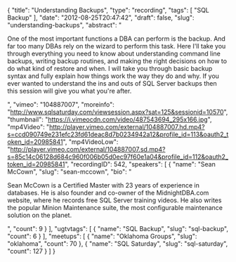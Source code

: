 {
  "title": "Understanding Backups",
  "type": "recording",
  "tags": [
    "SQL Backup"
  ],
  "date": "2012-08-25T20:47:42",
  "draft": false,
  "slug": "understanding-backups",
  "abstract": "<p>One of the most important functions a DBA can perform is the backup. And far too many DBAs rely on the wizard to perform this task. Here I'll take you through everything you need to know about understanding command line backups, writing backup routines, and making the right decisions on how to do what kind of restore and when. I will take you through basic backup syntax and fully explain how things work the way they do and why. If you ever wanted to understand the ins and outs of SQL Server backups then this session will give you what you're after.</p>",
  "vimeo": "104887007",
  "moreinfo": "http://www.sqlsaturday.com/viewsession.aspx?sat=125&sessionid=10570",
  "thumbnail": "https://i.vimeocdn.com/video/487543694_295x166.jpg",
  "mp4Video": "http://player.vimeo.com/external/104887007.hd.mp4?s=ccd090749e231efc23fd61deac8d7b0234942a12&profile_id=113&oauth2_token_id=20985841",
  "mp4VideoLow": "http://player.vimeo.com/external/104887007.sd.mp4?s=85c14c06128d684c960f006b05d0ec97f60e1a04&profile_id=112&oauth2_token_id=20985841",
  "recordingID": 542,
  "speakers": [
    {
      "name": "Sean McCown",
      "slug": "sean-mccown",
      "bio": "<p>Sean McCown is a Certified Master with 23 years of experience in databases. He is also founder and co-owner of the MidnightDBA.com website, where he records free SQL Server training videos. He also writes the popular Minion Maintenance suite, the most configurable maintenance solution on the planet.</p>",
      "count": 9
    }
  ],
  "ugtvtags": [
    {
      "name": "SQL Backup",
      "slug": "sql-backup",
      "count": 6
    }
  ],
  "meetups": [
    {
      "name": "Oklahoma Groups",
      "slug": "oklahoma",
      "count": 70
    },
    {
      "name": "SQL Saturday",
      "slug": "sql-saturday",
      "count": 127
    }
  ]
}